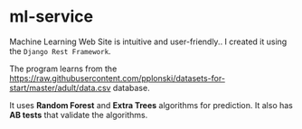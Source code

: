 # ml-service
Machine Learning Web Site is intuitive and user-friendly.. I created it using the ``Django Rest Framework``.

The program learns from the https://raw.githubusercontent.com/pplonski/datasets-for-start/master/adult/data.csv database.

It uses **Random Forest** and **Extra Trees** algorithms for prediction.
It also has **AB tests** that validate the algorithms.
